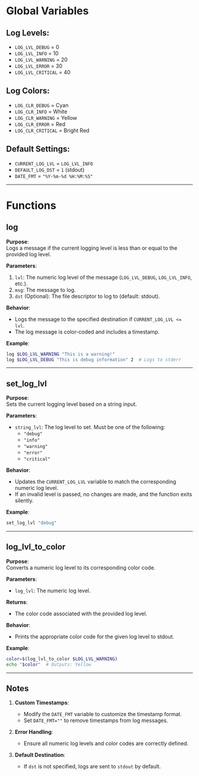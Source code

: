 # Global Variables  
  
## Log Levels:  
- `LOG_LVL_DEBUG` = 0  
- `LOG_LVL_INFO` = 10  
- `LOG_LVL_WARNING` = 20  
- `LOG_LVL_ERROR` = 30  
- `LOG_LVL_CRITICAL` = 40  
  
## Log Colors:  
- `LOG_CLR_DEBUG` = Cyan  
- `LOG_CLR_INFO` = White  
- `LOG_CLR_WARNING` = Yellow  
- `LOG_CLR_ERROR` = Red  
- `LOG_CLR_CRITICAL` = Bright Red  
  
## Default Settings:  
- `CURRENT_LOG_LVL` = `LOG_LVL_INFO`  
- `DEFAULT_LOG_DST` = `1` (stdout)  
- `DATE_FMT` = `"%Y-%m-%d %H:%M:%S"`  
  
---  
  
# Functions  
  
## log  
  
**Purpose**:  
Logs a message if the current logging level is less than or equal to the provided log level.  
  
**Parameters**:  
1. `lvl`: The numeric log level of the message (`LOG_LVL_DEBUG`, `LOG_LVL_INFO`, etc.).  
2. `msg`: The message to log.  
3. `dst` (Optional): The file descriptor to log to (default: stdout).  
  
**Behavior**:  
- Logs the message to the specified destination if `CURRENT_LOG_LVL <= lvl`.  
- The log message is color-coded and includes a timestamp.  
  
**Example**:  
```bash  
log $LOG_LVL_WARNING "This is a warning!"  
log $LOG_LVL_DEBUG "This is debug information" 2  # Logs to stderr  
```  
  
---  
  
## set_log_lvl  
  
**Purpose**:  
Sets the current logging level based on a string input.  
  
**Parameters**:  
- `string_lvl`: The log level to set. Must be one of the following:  
  - `"debug"`  
  - `"info"`  
  - `"warning"`  
  - `"error"`  
  - `"critical"`  
  
**Behavior**:  
- Updates the `CURRENT_LOG_LVL` variable to match the corresponding numeric log level.  
- If an invalid level is passed, no changes are made, and the function exits silently.  
  
**Example**:  
```bash  
set_log_lvl "debug"  
```  
  
---  
  
## log_lvl_to_color  
  
**Purpose**:  
Converts a numeric log level to its corresponding color code.  
  
**Parameters**:  
- `log_lvl`: The numeric log level.  
  
**Returns**:  
- The color code associated with the provided log level.  
  
**Behavior**:  
- Prints the appropriate color code for the given log level to stdout.  
  
**Example**:  
```bash  
color=$(log_lvl_to_color $LOG_LVL_WARNING)  
echo "$color"  # Outputs: Yellow  
```  
  
---  
  
## Notes  
  
1. **Custom Timestamps**:  
   - Modify the `DATE_FMT` variable to customize the timestamp format.  
   - Set `DATE_FMT=""` to remove timestamps from log messages.  
  
2. **Error Handling**:  
   - Ensure all numeric log levels and color codes are correctly defined.  
  
3. **Default Destination**:  
   - If `dst` is not specified, logs are sent to `stdout` by default.  
  
  

